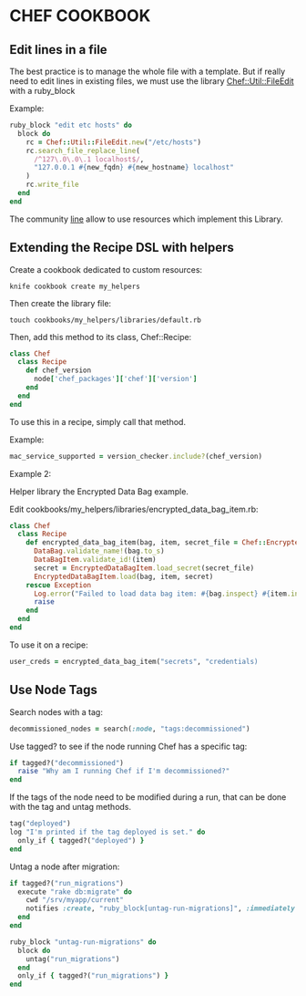 CHEF COOKBOOK
=============

Edit lines in a file
--------------------

The best practice is to manage the whole file with a template.
But if really need to edit lines in existing files, we must use the library [Chef::Util::FileEdit](http://rubydoc.info/gems/chef/10.16.2/Chef/Util/FileEdit) with a ruby_block

Example:

```ruby
ruby_block "edit etc hosts" do
  block do
    rc = Chef::Util::FileEdit.new("/etc/hosts")
    rc.search_file_replace_line(
      /^127\.0\.0\.1 localhost$/,
      "127.0.0.1 #{new_fqdn} #{new_hostname} localhost"
    )
    rc.write_file
  end
end
```

The community [line](http://community.opscode.com/cookbooks/line) allow to use resources which implement this Library.

Extending the Recipe DSL with helpers
-------------------------------------

Create a cookbook dedicated to custom resources:

    knife cookbook create my_helpers

Then create the library file:

    touch cookbooks/my_helpers/libraries/default.rb

Then, add this method to its class, Chef::Recipe:

```ruby
class Chef
  class Recipe
    def chef_version
      node['chef_packages']['chef']['version']
    end
  end
end
```

To use this in a recipe, simply call that method.

Example:

```ruby
mac_service_supported = version_checker.include?(chef_version)
```

Example 2:

Helper library the Encrypted Data Bag example.

Edit cookbooks/my_helpers/libraries/encrypted_data_bag_item.rb:

```ruby
class Chef
  class Recipe
    def encrypted_data_bag_item(bag, item, secret_file = Chef::EncryptedDataBagItem::DEFAULT_SECRET_FILE)
      DataBag.validate_name!(bag.to_s)
      DataBagItem.validate_id!(item)
      secret = EncryptedDataBagItem.load_secret(secret_file)
      EncryptedDataBagItem.load(bag, item, secret)
    rescue Exception
      Log.error("Failed to load data bag item: #{bag.inspect} #{item.inspect}")
      raise
    end
  end
end
```

To use it on a recipe:

```ruby
user_creds = encrypted_data_bag_item("secrets", "credentials)
```

Use Node Tags
-------------

Search nodes with a tag:

```ruby
decommissioned_nodes = search(:node, "tags:decommissioned")
```

Use tagged? to see if the node running Chef has a specific tag:

```ruby
if tagged?("decommissioned")
  raise "Why am I running Chef if I'm decommissioned?"
end
```

If the tags of the node need to be modified during a run, that can be done with the tag and untag methods.

```ruby
tag("deployed")
log "I'm printed if the tag deployed is set." do
  only_if { tagged?("deployed") }
end
```

Untag a node after migration:

```ruby
if tagged?("run_migrations")
  execute "rake db:migrate" do
    cwd "/srv/myapp/current"
    notifies :create, "ruby_block[untag-run-migrations]", :immediately
  end
end

ruby_block "untag-run-migrations" do
  block do
    untag("run_migrations")
  end
  only_if { tagged?("run_migrations") }
end
```
